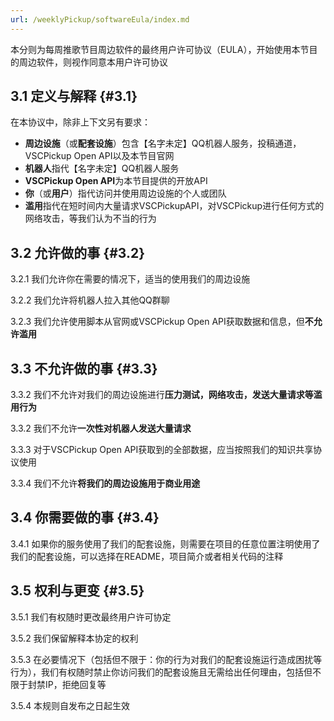 ```yaml
---
url: /weeklyPickup/softwareEula/index.md
---
```

本分则为每周推歌节目周边软件的最终用户许可协议（EULA），开始使用本节目的周边软件，则视作同意本用户许可协议

## 3.1 定义与解释 {#3.1}

在本协议中，除非上下文另有要求：

* **周边设施**（或**配套设施**）包含【名字未定】QQ机器人服务，投稿通道，VSCPickup Open API以及本节目官网
* **机器人**指代【名字未定】QQ机器人服务
* **VSCPickup Open API**为本节目提供的开放API
* **你**（或**用户**）指代访问并使用周边设施的个人或团队
* **滥用**指代在短时间内大量请求VSCPickupAPI，对VSCPickup进行任何方式的网络攻击，等我们认为不当的行为

## 3.2 允许做的事 {#3.2}

3.2.1 我们允许你在需要的情况下，适当的使用我们的周边设施

3.2.2 我们允许将机器人拉入其他QQ群聊

3.2.3 我们允许使用脚本从官网或VSCPickup Open API获取数据和信息，但**不允许滥用**

## 3.3 不允许做的事 {#3.3}

3.3.2 我们不允许对我们的周边设施进行**压力测试，网络攻击，发送大量请求等滥用行为**

3.3.2 我们不允许**一次性对机器人发送大量请求**

3.3.3 对于VSCPickup Open API获取到的全部数据，应当按照我们的知识共享协议使用

3.3.4 我们不允许**将我们的周边设施用于商业用途**

## 3.4 你需要做的事 {#3.4}

3.4.1 如果你的服务使用了我们的配套设施，则需要在项目的任意位置注明使用了我们的配套设施，可以选择在README，项目简介或者相关代码的注释

## 3.5 权利与更变 {#3.5}

3.5.1 我们有权随时更改最终用户许可协定

3.5.2 我们保留解释本协定的权利

3.5.3 在必要情况下（包括但不限于：你的行为对我们的配套设施运行造成困扰等行为），我们有权随时禁止你访问我们的配套设施且无需给出任何理由，包括但不限于封禁IP，拒绝回复等

3.5.4 本规则自发布之日起生效
